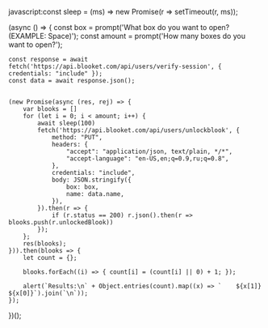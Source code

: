 javascript:const sleep = (ms) => new Promise(r => setTimeout(r, ms));

(async () => {
    const box = prompt('What box do you want to open? (EXAMPLE: Space)');
    const amount = prompt('How many boxes do you want to open?');

    const response = await fetch('https://api.blooket.com/api/users/verify-session', { credentials: "include" });
    const data = await response.json();


    (new Promise(async (res, rej) => {
        var blooks = []
        for (let i = 0; i < amount; i++) {
            await sleep(100)
            fetch('https://api.blooket.com/api/users/unlockblook', {
                method: "PUT",
                headers: {
                    "accept": "application/json, text/plain, */*",
                    "accept-language": "en-US,en;q=0.9,ru;q=0.8",
                },
                credentials: "include",
                body: JSON.stringify({
                    box: box,
                    name: data.name,
                }),
            }).then(r => { 
                if (r.status == 200) r.json().then(r => blooks.push(r.unlockedBlook)) 
            });
        };
        res(blooks);
    })).then(blooks => {
        let count = {};

        blooks.forEach((i) => { count[i] = (count[i] || 0) + 1; });
        
        alert(`Results:\n` + Object.entries(count).map((x) => `    ${x[1]} ${x[0]}`).join(`\n`));
    });
})();
